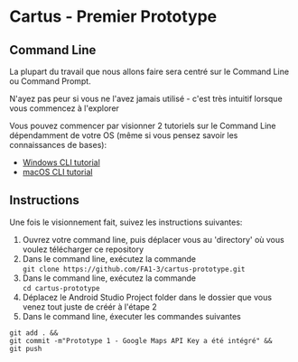 # Cartus - Premier Prototype


## Command Line
La plupart du travail que nous allons faire sera centré sur le Command Line ou Command Prompt.

N'ayez pas peur si vous ne l'avez jamais utilisé - c'est très intuitif lorsque vous commencez à l'explorer

Vous pouvez commencer par visionner 2 tutoriels sur le Command Line dépendamment de votre OS (même si vous pensez savoir les connaissances de bases):
* [Windows CLI tutorial](https://www.youtube.com/watch?v=MBBWVgE0ewk)
* [macOS CLI tutorial](https://www.youtube.com/watch?v=aKRYQsKR46I)

## Instructions
Une fois le visionnement fait, suivez les instructions suivantes:
1. Ouvrez votre command line, puis déplacer vous au 'directory' où vous voulez télécharger ce repository
2. Dans le command line, exécutez la commande<br>`git clone https://github.com/FA1-3/cartus-prototype.git`
3. Dans le command line, exécutez la commande<br>`cd cartus-prototype`
4. Déplacez le Android Studio Project folder dans le dossier que vous venez tout juste de créér à l'étape 2
5. Dans le command line, éxecuter les commandes suivantes
```Git
git add . &&
git commit -m"Prototype 1 - Google Maps API Key a été intégré" &&
git push
```
